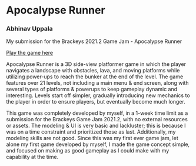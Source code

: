 # Apocalypse Runner
### Abhinav Uppala
My submission for the Brackeys 2021.2 Game Jam - Apocalypse Runner

[Play the game here](https://itch.io/jam/brackeys-6/rate/1177304)

Apocalypse Runner is a 3D side-view platformer game in which the player navigates a landscape with obstacles, lava, and moving platforms while utilizing power-ups to reach the bunker at the end of the level. The game features over 21 levels, not including a main menu & end screen, along with several types of platforms & powerups to keep gameplay dynamic and interesting. Levels start off simpler, gradually introducing new mechanics to the player in order to ensure players, but eventually become much longer.

This game was completely developed by myself, in a 1-week time limit as a submission for the Brackeys Game Jam 2021.2, with no external resources or assets. The modeling & UI is very basic and lackluster; this is because I was on a time constraint and prioritized those as last. Additionally, my modeling skills are not good. Since this was my first ever game jam, let alone my first game developed by myself, I made the game concept simple, and focused on making as good gameplay as I could make with my capability at the time.
